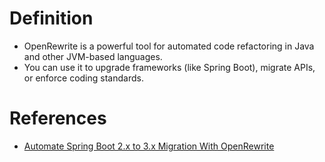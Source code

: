 # Definition
* OpenRewrite is a powerful tool for automated code refactoring in Java and other JVM-based languages.
* You can use it to upgrade frameworks (like Spring Boot), migrate APIs, or enforce coding standards.

# References
* [Automate Spring Boot 2.x to 3.x Migration With OpenRewrite](https://www.youtube.com/watch?v=50mhP1SBTis)
